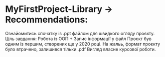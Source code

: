 # MyFirstProject-Library -> Recommendations:
Ознайомитись спочатку із .ppt файлом для швидкого огляду проєкту. 
Ціль завдання: Робота із ООП + Запис інформації у файл
Проєкт був одним із першим, створених ще у 2020 році.
На жальь, формат проєкту було втрачено, залишився тільки .pdf Вигляд власне курсової роботи.
